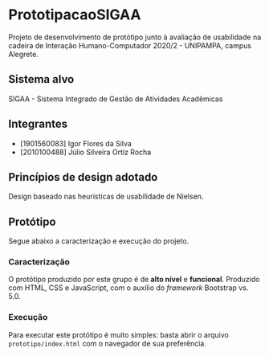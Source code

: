 # PrototipacaoSIGAA
Projeto de desenvolvimento de protótipo junto à avaliação de usabilidade na cadeira de Interação Humano-Computador 2020/2 - UNIPAMPA, campus Alegrete.

## Sistema alvo
SIGAA - Sistema Integrado de Gestão de Atividades Acadêmicas

## Integrantes
* [1901560083] Igor Flores da Silva
* [2010100488] Júlio Silveira Ortiz Rocha

## Princípios de design adotado
Design baseado nas heurísticas de usabilidade de Nielsen.

## Protótipo
Segue abaixo a caracterização e execução do projeto.
### Caracterização
O protótipo produzido por este grupo é de **alto nível** e **funcional**. Produzido com HTML, CSS e JavaScript, com o auxílio do *framework* Bootstrap vs. 5.0.
### Execução
Para executar este protótipo é muito simples: basta abrir o arquivo `prototipo/index.html`  com o navegador de sua preferência.
